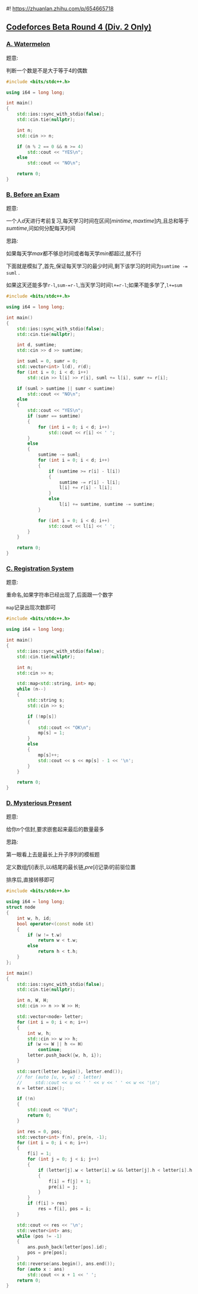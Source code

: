 #! https://zhuanlan.zhihu.com/p/654665718
## [Codeforces Beta Round 4 (Div. 2 Only) ](https://codeforces.com/contest/4)

### [A. Watermelon](https://www.luogu.com.cn/problem/CF4A)

题意:

判断一个数是不是大于等于$4$的偶数

```c++
#include <bits/stdc++.h>

using i64 = long long;

int main()
{
    std::ios::sync_with_stdio(false);
    std::cin.tie(nullptr);

    int n;
    std::cin >> n;

    if (n % 2 == 0 && n >= 4)
        std::cout << "YES\n";
    else
        std::cout << "NO\n";

    return 0;
}
```



### [B. Before an Exam](https://www.luogu.com.cn/problem/CF4B)

题意:

一个人$d$天进行考前复习,每天学习时间在区间$[mintime,maxtime]$内,且总和等于$sumtime$,问如何分配每天时间

思路:

如果每天学$max$都不够总时间或者每天学$min$都超过,就不行

下面就是模拟了,首先,保证每天学习的最少时间,剩下该学习的时间为`sumtime -= suml` .

如果这天还能多学`r-l`,`sum-=r-l`,当天学习时间`l+=r-l`;如果不能多学了,`l+=sum`



```c++
#include <bits/stdc++.h>

using i64 = long long;

int main()
{
    std::ios::sync_with_stdio(false);
    std::cin.tie(nullptr);

    int d, sumtime;
    std::cin >> d >> sumtime;

    int suml = 0, sumr = 0;
    std::vector<int> l(d), r(d);
    for (int i = 0; i < d; i++)
        std::cin >> l[i] >> r[i], suml += l[i], sumr += r[i];

    if (suml > sumtime || sumr < sumtime)
        std::cout << "NO\n";
    else
    {
        std::cout << "YES\n";
        if (sumr == sumtime)
        {
            for (int i = 0; i < d; i++)
                std::cout << r[i] << ' ';
        }
        else
        {
            sumtime -= suml;
            for (int i = 0; i < d; i++)
            {
                if (sumtime >= r[i] - l[i])
                {
                    sumtime -= r[i] - l[i];
                    l[i] += r[i] - l[i];
                }
                else
                    l[i] += sumtime, sumtime -= sumtime;
            }

            for (int i = 0; i < d; i++)
                std::cout << l[i] << ' ';
        }
    }

    return 0;
}
```



### [C. Registration System](https://codeforces.com/contest/4/problem/C)

题意:

重命名,如果字符串已经出现了,后面跟一个数字

`map`记录出现次数即可

```c++
#include <bits/stdc++.h>

using i64 = long long;

int main()
{
    std::ios::sync_with_stdio(false);
    std::cin.tie(nullptr);

    int n;
    std::cin >> n;

    std::map<std::string, int> mp;
    while (n--)
    {
        std::string s;
        std::cin >> s;

        if (!mp[s])
        {
            std::cout << "OK\n";
            mp[s] = 1;
        }
        else
        {
            mp[s]++;
            std::cout << s << mp[s] - 1 << '\n';
        }
    }

    return 0;
}
```



### [D. Mysterious Present](https://codeforces.com/contest/4/problem/D)

题意:

给你$n$个信封,要求嵌套起来最后的数量最多

思路:

第一眼看上去是最长上升子序列的模板题

定义数组$f[i]$表示,以$i$结尾的最长链,$pre[i]$记录$i$的前驱位置

排序后,直接转移即可

```c++
#include <bits/stdc++.h>

using i64 = long long;
struct node
{
    int w, h, id;
    bool operator<(const node &t)
    {
        if (w != t.w)
            return w < t.w;
        else
            return h < t.h;
    }
};

int main()
{
    std::ios::sync_with_stdio(false);
    std::cin.tie(nullptr);

    int n, W, H;
    std::cin >> n >> W >> H;

    std::vector<node> letter;
    for (int i = 0; i < n; i++)
    {
        int w, h;
        std::cin >> w >> h;
        if (w <= W || h <= H)
            continue;
        letter.push_back({w, h, i});
    }

    std::sort(letter.begin(), letter.end());
    // for (auto [u, v, w] : letter)
    //     std::cout << u << ' ' << v << ' ' << w << '\n';
    n = letter.size();

    if (!n)
    {
        std::cout << "0\n";
        return 0;
    }

    int res = 0, pos;
    std::vector<int> f(n), pre(n, -1);
    for (int i = 0; i < n; i++)
    {
        f[i] = 1;
        for (int j = 0; j < i; j++)
        {
            if (letter[j].w < letter[i].w && letter[j].h < letter[i].h && f[j] + 1 > f[i])
            {
                f[i] = f[j] + 1;
                pre[i] = j;
            }
        }
        if (f[i] > res)
            res = f[i], pos = i;
    }

    std::cout << res << '\n';
    std::vector<int> ans;
    while (pos != -1)
    {
        ans.push_back(letter[pos].id);
        pos = pre[pos];
    }
    std::reverse(ans.begin(), ans.end());
    for (auto x : ans)
        std::cout << x + 1 << ' ';
    return 0;
}
```

